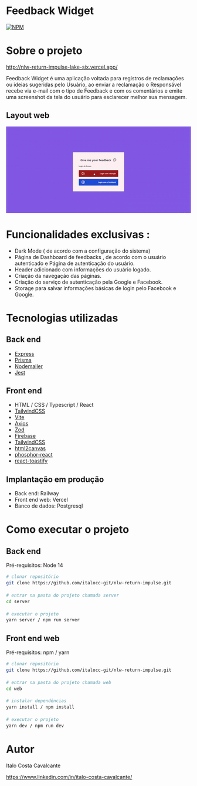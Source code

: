 # Feedback Widget
[![NPM](https://img.shields.io/npm/l/react)](https://github.com/italocc-git/nlw-return-impulse/blob/main/LICENSE) 

# Sobre o projeto

http://nlw-return-impulse-lake-six.vercel.app/

Feedback Widget é uma aplicação voltada para registros de reclamações ou ideias sugeridas pelo Usuário, ao enviar a reclamação o Responsável recebe via e-mail com o tipo de Feedback e com os comentários e emite uma screenshot da tela do usuário para esclarecer melhor sua mensagem.

## Layout web
![Web](https://github.com/italocc-git/nlw-return-impulse/blob/main/web/src/assets/gif/gif-feedbacks-app-demo.gif)

# Funcionalidades exclusivas :

- Dark Mode ( de acordo com a configuração do sistema)
- Página de Dashboard de feedbacks , de acordo com o usuário autenticado e Página de autenticação do usuário. 
- Header adicionado com informações do usuário logado.
- Criação da navegação das páginas.
- Criação do serviço de autenticação pela Google e Facebook.
- Storage para salvar informações básicas de login pelo Facebook e Google.

# Tecnologias utilizadas
## Back end
- [Express](https://expressjs.com/)
- [Prisma](https://www.prisma.io/)
- [Nodemailer](https://nodemailer.com/about/)
- [Jest](https://jestjs.io)

## Front end
- HTML / CSS / Typescript / React
- [TailwindCSS](https://tailwindcss.com/)
- [Vite](https://vitejs.dev/)
- [Axios](https://axios-http.com/ptbr/docs/intro)
- [Zod](https://zod.dev/)
- [Firebase](https://firebase.google.com)
- [TailwindCSS](https://tailwindcss.com/)
- [html2canvas](https://www.npmjs.com/package/html2canvas)
- [phosphor-react](https://phosphoricons.com/)
- [react-toastify](https://www.npmjs.com/package/react-toastify)

## Implantação em produção
- Back end: Railway
- Front end web: Vercel
- Banco de dados: Postgresql

# Como executar o projeto

## Back end
Pré-requisitos: Node 14

```bash
# clonar repositório
git clone https://github.com/italocc-git/nlw-return-impulse.git

# entrar na pasta do projeto chamada server
cd server

# executar o projeto
yarn server / npm run server 
```

## Front end web
Pré-requisitos: npm / yarn

```bash
# clonar repositório
git clone https://github.com/italocc-git/nlw-return-impulse.git

# entrar na pasta do projeto chamada web
cd web

# instalar dependências
yarn install / npm install

# executar o projeto
yarn dev / npm run dev
```

# Autor

Italo Costa Cavalcante

https://www.linkedin.com/in/italo-costa-cavalcante/
